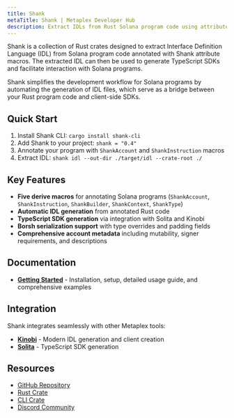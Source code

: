 ```yaml
---
title: Shank
metaTitle: Shank | Metaplex Developer Hub
description: Extract IDLs from Rust Solana program code using attribute macros
---
```


Shank is a collection of Rust crates designed to extract Interface Definition Language (IDL) from Solana program code annotated with Shank attribute macros. The extracted IDL can then be used to generate TypeScript SDKs and facilitate interaction with Solana programs.

Shank simplifies the development workflow for Solana programs by automating the generation of IDL files, which serve as a bridge between your Rust program code and client-side SDKs.
## Quick Start

1. Install Shank CLI: `cargo install shank-cli`
2. Add Shank to your project: `shank = "0.4"`
3. Annotate your program with `ShankAccount` and `ShankInstruction` macros
4. Extract IDL: `shank idl --out-dir ./target/idl --crate-root ./`

## Key Features

- **Five derive macros** for annotating Solana programs (`ShankAccount`, `ShankInstruction`, `ShankBuilder`, `ShankContext`, `ShankType`)
- **Automatic IDL generation** from annotated Rust code
- **TypeScript SDK generation** via integration with Solita and Kinobi
- **Borsh serialization support** with type overrides and padding fields
- **Comprehensive account metadata** including mutability, signer requirements, and descriptions

## Documentation

- **[Getting Started](/shank/getting-started)** - Installation, setup, detailed usage guide, and comprehensive examples

## Integration

Shank integrates seamlessly with other Metaplex tools:
- **[Kinobi](/umi/kinobi)** - Modern IDL generation and client creation
- **[Solita](/legacy-documentation/developer-tools/solita)** - TypeScript SDK generation

## Resources

- [GitHub Repository](https://github.com/metaplex-foundation/shank)
- [Rust Crate](https://docs.rs/shank)
- [CLI Crate](https://docs.rs/shank-cli)
- [Discord Community](https://discord.gg/metaplex)
